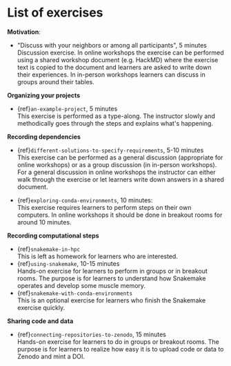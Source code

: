 # List of exercises

**Motivation**:
- "Discuss with your neighbors or among all participants", 5 minutes  
   Discussion exercise. In online workshops the exercise can be performed 
   using a shared workshop document (e.g. HackMD) where the exercise text is copied to the document and learners are asked to write down their experiences. In in-person workshops learners can discuss in groups around their tables.

**Organizing your projects** 
- {ref}`an-example-project`, 5 minutes  
  This exercise is performed as a type-along. The instructor slowly and methodically goes through the steps and explains what's happening.

**Recording dependencies** 

- {ref}`different-solutions-to-specify-requirements`, 5-10 minutes  
  This exercise can be performed as a general discussion (appropriate for online workshops) or as a group discussion (in in-person workshops). For a general discussion in online workshops the instructor can either walk through the exercise or let learners write down answers in a shared document.

- {ref}`exploring-conda-environments`, 10 minutes:   
  This exercise requires learners to perform steps on their own computers. In online workshops it should be done in breakout rooms for around 10 minutes.   

**Recording computational steps**

- {ref}`snakemake-in-hpc`     
  This is left as homework for learners who are interested.
- {ref}`using-snakemake`, 10-15 minutes  
  Hands-on exercise for learners to perform in groups or in breakout rooms. The purpose is for learners to understand how Snakemake operates and develop some muscle memory.
- {ref}`snakemake-with-conda-environments`    
   This is an optional exercise for learners who finish the Snakemake 
   exercise quickly.

**Sharing code and data**

- {ref}`connecting-repositories-to-zenodo`, 15 minutes   
  Hands-on exercise for learners to do in groups or breakout rooms.
  The purpose is for learners to realize how easy it is to upload code or data to Zenodo and mint a DOI.
